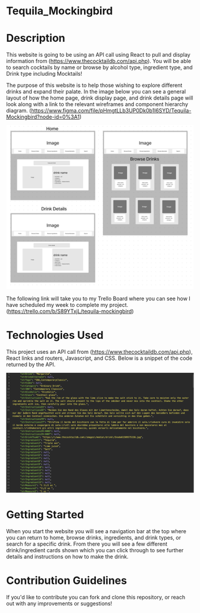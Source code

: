 # Tequila_Mockingbird

# Description

This website is going to be using an API call using React to pull and display information from (https://www.thecocktaildb.com/api.php). You will be able to search cocktails by name or browse by alcohol type, ingredient type, and Drink type including Mocktails!

The purpose of this website is to help those wishing to explore different drinks and expand their palate. In the image below you can see a general layout of how the home page, drink display page, and drink details page will look along with a link to the relevant wireframes and component hierarchy diagram.
(https://www.figma.com/file/pHmgtLLb3UP0Dk0b1l6SYD/Tequila-Mockingbird?node-id=0%3A1)

![image](tequila_mockingbird/src/assets/wireframe.png)

The following link will take you to my Trello Board where you can see how I have scheduled my week to complete my project. 
(https://trello.com/b/S89YTxjL/tequila-mockingbird)


# Technologies Used

This project uses an API call from (https://www.thecocktaildb.com/api.php), React links and routers, Javascript, and CSS. Below is a snippet of the code returned by the API.

![image](tequila_mockingbird/src/assets/codeSnippet.png)

# Getting Started

When you start the website you will see a navigation bar at the top where you can return to home, browse drinks, ingredients, and drink types, or search for a specific drink. From there you will see a few different drink/ingredient cards shown which you can click through to see further details and instructions on how to make the drink. 

# Contribution Guidelines

If you'd like to contribute you can fork and clone this repository, or reach out with any improvements or suggestions!